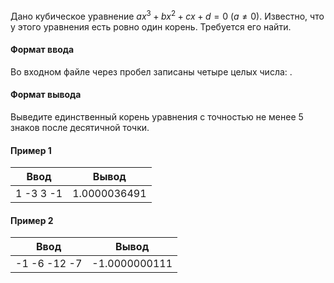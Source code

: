 Дано кубическое уравнение $ax^3+bx^2+cx+d=0$ $(a≠0)$. Известно, что у этого уравнения есть ровно один корень. Требуется его найти.

#### Формат ввода ####
Во входном файле через пробел записаны четыре целых числа: .

#### Формат вывода ####
Выведите единственный корень уравнения с точностью не менее 5 знаков после десятичной точки.

#### Пример 1 ####

| Ввод      	| Вывод        	|
|-----------	|--------------	|
| 1 -3 3 -1 	| 1.0000036491 	|

#### Пример 2 ####

| Ввод         	| Вывод         	|
|--------------	|---------------	|
| -1 -6 -12 -7 	| -1.0000000111 	|
